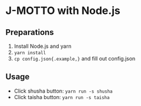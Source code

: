# J-MOTTO with Node.js

## Preparations

1. Install Node.js and yarn
1. `yarn install`
1. `cp config.json{.example,}` and fill out config.json

## Usage

* Click shusha button: `yarn run -s shusha`
* Click taisha button: `yarn run -s taisha`
